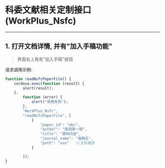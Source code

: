 # 科委文献相关定制接口(WorkPlus_Nsfc)
---

## 1. 打开文档详情, 并有"加入手稿功能"
>界面右上角有"加入手稿"按钮

请求调用示例:

```javascript
function readNsfcPaperFile() {
    cordova.exec(function (result) {
        alert(result);
    },
        function (error) {
            alert("调用失败");
        },
        "WorkPlus_Nsfc",
        "readNsfcPaperFile", [
            {
                "paper_id": "abc",
                "author": "尾田荣一郎",
                "title": "第903话",
                "journal_name": "海贼王",
                "path": "xxx"   //文件路径
            }

        ]);
}



```
